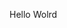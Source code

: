 Hello Wolrd



































































































































































































































































































































































































































































































































































































































































































































































































































































































































































































































































































































































































































































































































































































































































































































































































































































































































































































































































































































































































































































































































































































































































































































































































































































































































































































































































































































































































































































































































































































































































































































































































































































































































































































































































































































































































































































































































































































































































































































































































































































































































































































































































































































































































































































































































































































































































































































































































































































































































































